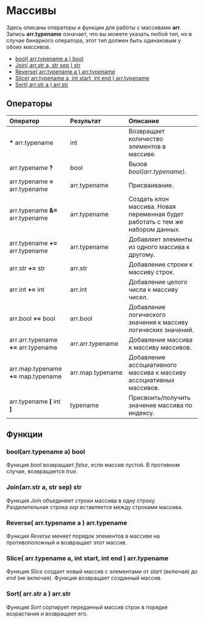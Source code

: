 # Массивы

Здесь описаны операторы и функции для работы с массивами **arr**. Запись **arr.typename** означает, что вы можете указать любой тип, но в случае бинарного оператора, этот тип должен быть одинаковым у обоих массивов.

* [bool\( arr.typename a \) bool](array.md#bool-arr-typename-a-bool)
* [Join\( arr.str a, str sep \) str](array.md#join-arr-str-a-str-sep-str)
* [Reverse\( arr.typename a \) arr.typename](array.md#reverse-arr-typename-a-arr-typename)
* [Slice\( arr.typename a, int start, int end \) arr.typename](array.md#slice-arr-typename-a-int-start-int-end-arr-typename)
* [Sort\( arr.str a \) arr.str](array.md#sort-arr-str-a-arr-str)

## Операторы

| Оператор | Результат | Описание |
| :--- | :--- | :--- |
| **\*** arr.typename | int | Возвращает количество элементов в массиве. |
| arr.typename **?** | bool | Вызов *bool(arr.typename)*. |
| arr.typename **=** arr.typename | arr.typename | Присваивание. |
| arr.typename **&=** arr.typename | arr.typename | Создать клон массива. Новая переменная будет работать с тем же набором данных. |
| arr.typename **+=** arr.typename | arr.typename | Добавляет элементы из одного массива к другому. |
| arr.str **+=** str | arr.str | Добавление строки к массиву строк. |
| arr.int **+=** int | arr.int | Добавление целого числа к массиву чисел. |
| arr.bool **+=** bool | arr.bool | Добавление логического значения к массиву логических значений. |
| arr.arr.typename **+=** arr.typename | arr.arr.typename | Добавление массива к массиву массивов. |
| arr.map.typename **+=** map.typename | arr.map.typename | Добавление ассоциативного массива к массиву ассоциативных массивов. |
| arr.typename **\[** int **\]** | typename | Присвоить/получить значение массива по индексу. |

## Функции

### bool\(arr.typename a\) bool

Функция _bool_ возвращает _false_, если массив пустой. В противном случае, возвращается _true_.

### Join\(arr.str a, str sep\) str

Функция _Join_ объединяет строки массива в одну строку. Разделительная строка _sep_ вставляется между строками массива.

### Reverse\( arr.typename a \) arr.typename

Функция _Reverse_ меняет порядок элементов в массиве на противоположный и возвращает этот массив.

### Slice\( arr.typename a, int start, int end \) arr.typename

Функция _Slice_ создает новый массив с элементами от *start* (включая) до *end* (не включая). Функция возвращает созданный массив.

### Sort\( arr.str a \) arr.str

Функция _Sort_ сортирует переданный массив строк в порядке возрастания и возвращает его.

